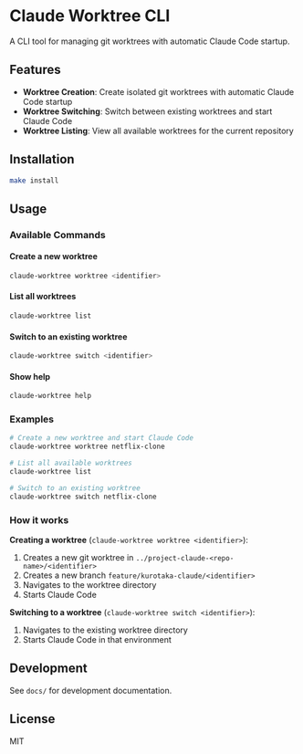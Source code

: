 # Claude Worktree CLI

A CLI tool for managing git worktrees with automatic Claude Code startup.

## Features

- **Worktree Creation**: Create isolated git worktrees with automatic Claude Code startup
- **Worktree Switching**: Switch between existing worktrees and start Claude Code
- **Worktree Listing**: View all available worktrees for the current repository

## Installation

```bash
make install
```

## Usage

### Available Commands

#### Create a new worktree
```bash
claude-worktree worktree <identifier>
```

#### List all worktrees
```bash
claude-worktree list
```

#### Switch to an existing worktree
```bash
claude-worktree switch <identifier>
```

#### Show help
```bash
claude-worktree help
```

### Examples

```bash
# Create a new worktree and start Claude Code
claude-worktree worktree netflix-clone

# List all available worktrees
claude-worktree list

# Switch to an existing worktree
claude-worktree switch netflix-clone
```

### How it works

**Creating a worktree** (`claude-worktree worktree <identifier>`):
1. Creates a new git worktree in `../project-claude-<repo-name>/<identifier>`
2. Creates a new branch `feature/kurotaka-claude/<identifier>`
3. Navigates to the worktree directory
4. Starts Claude Code

**Switching to a worktree** (`claude-worktree switch <identifier>`):
1. Navigates to the existing worktree directory
2. Starts Claude Code in that environment

## Development

See `docs/` for development documentation.

## License

MIT